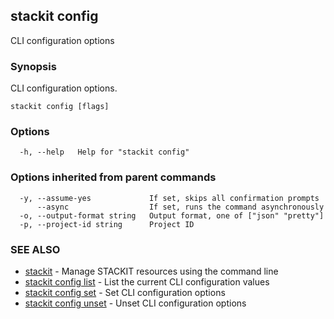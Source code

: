 ## stackit config

CLI configuration options

### Synopsis

CLI configuration options.

```
stackit config [flags]
```

### Options

```
  -h, --help   Help for "stackit config"
```

### Options inherited from parent commands

```
  -y, --assume-yes             If set, skips all confirmation prompts
      --async                  If set, runs the command asynchronously
  -o, --output-format string   Output format, one of ["json" "pretty"]
  -p, --project-id string      Project ID
```

### SEE ALSO

* [stackit](./stackit.md)	 - Manage STACKIT resources using the command line
* [stackit config list](./stackit_config_list.md)	 - List the current CLI configuration values
* [stackit config set](./stackit_config_set.md)	 - Set CLI configuration options
* [stackit config unset](./stackit_config_unset.md)	 - Unset CLI configuration options


